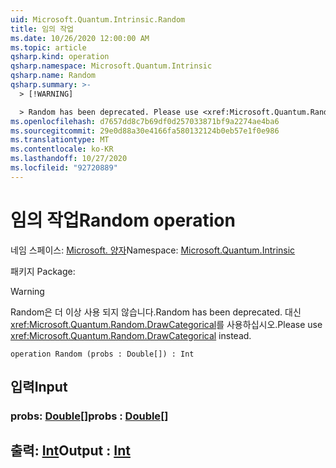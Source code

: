 ```yaml
---
uid: Microsoft.Quantum.Intrinsic.Random
title: 임의 작업
ms.date: 10/26/2020 12:00:00 AM
ms.topic: article
qsharp.kind: operation
qsharp.namespace: Microsoft.Quantum.Intrinsic
qsharp.name: Random
qsharp.summary: >-
  > [!WARNING]

  > Random has been deprecated. Please use <xref:Microsoft.Quantum.Random.DrawCategorical> instead.
ms.openlocfilehash: d7657dd8c7b69df0d257033871bf9a2274ae4ba6
ms.sourcegitcommit: 29e0d88a30e4166fa580132124b0eb57e1f0e986
ms.translationtype: MT
ms.contentlocale: ko-KR
ms.lasthandoff: 10/27/2020
ms.locfileid: "92720889"
---
```

# <a name="random-operation"></a><span data-ttu-id="f432a-102">임의 작업</span><span class="sxs-lookup"><span data-stu-id="f432a-102">Random operation</span></span>

<span data-ttu-id="f432a-103">네임 스페이스: [Microsoft. 양자](xref:Microsoft.Quantum.Intrinsic)</span><span class="sxs-lookup"><span data-stu-id="f432a-103">Namespace: [Microsoft.Quantum.Intrinsic](xref:Microsoft.Quantum.Intrinsic)</span></span>

<span data-ttu-id="f432a-104">패키지 [](https://nuget.org/packages/)</span><span class="sxs-lookup"><span data-stu-id="f432a-104">Package: [](https://nuget.org/packages/)</span></span>


> [!WARNING]
> <span data-ttu-id="f432a-105">Random은 더 이상 사용 되지 않습니다.</span><span class="sxs-lookup"><span data-stu-id="f432a-105">Random has been deprecated.</span></span> <span data-ttu-id="f432a-106">대신 <xref:Microsoft.Quantum.Random.DrawCategorical>를 사용하십시오.</span><span class="sxs-lookup"><span data-stu-id="f432a-106">Please use <xref:Microsoft.Quantum.Random.DrawCategorical> instead.</span></span>



```qsharp
operation Random (probs : Double[]) : Int
```


## <a name="input"></a><span data-ttu-id="f432a-107">입력</span><span class="sxs-lookup"><span data-stu-id="f432a-107">Input</span></span>

### <a name="probs--double"></a><span data-ttu-id="f432a-108">probs: [Double](xref:microsoft.quantum.lang-ref.double)[]</span><span class="sxs-lookup"><span data-stu-id="f432a-108">probs : [Double](xref:microsoft.quantum.lang-ref.double)[]</span></span>





## <a name="output--int"></a><span data-ttu-id="f432a-109">출력: [Int](xref:microsoft.quantum.lang-ref.int)</span><span class="sxs-lookup"><span data-stu-id="f432a-109">Output : [Int](xref:microsoft.quantum.lang-ref.int)</span></span>

